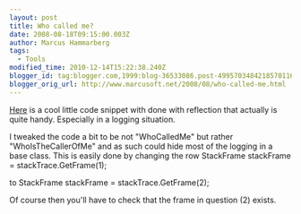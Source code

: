 ```yaml
---
layout: post
title: Who called me?
date: 2008-08-18T09:15:00.003Z
author: Marcus Hammarberg
tags:
  - Tools
modified_time: 2010-12-14T15:22:38.240Z
blogger_id: tag:blogger.com,1999:blog-36533086.post-4995703484218570116
blogger_orig_url: http://www.marcusoft.net/2008/08/who-called-me.html
---
```


[Here](http://www.codeproject.com/KB/dotnet/MethodName.aspx) is a
cool little code snippet with done with reflection that actually is
quite handy. Especially in a logging situation.

I tweaked the code a bit to be not "WhoCalledMe" but rather
"WhoIsTheCallerOfMe" and as such could hide most of the logging in a
base class. This is easily done by changing the row
   StackFrame stackFrame = stackTrace.GetFrame(1);

to
   StackFrame stackFrame = stackTrace.GetFrame(2);

Of course then you'll have to check that the frame in question (2)
exists.
